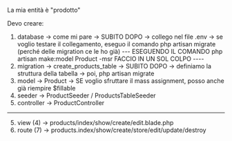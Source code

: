 La mia entità è "prodotto"

Devo creare:
1. database -> come mi pare
    -> SUBITO DOPO -> collego nel file .env
    -> se voglio testare il collegamento, eseguo il comando php artisan migrate (perché delle migration ce le ho già)
--- ESEGUENDO IL COMANDO php artisan make:model Product -msr FACCIO IN UN SOL COLPO ----
2. migration -> create_products_table
    -> SUBITO DOPO -> definiamo la struttura della tabella
    -> poi, php artisan migrate
3. model -> Product
    -> SE voglio sfruttare il mass assignment, posso anche già riempire $fillable
4. seeder -> ProductSeeder / ProductsTableSeeder
5. controller -> ProductController
----------------------------------------------------------------------------------------
5. view (4) -> products/index/show/create/edit.blade.php
5. route (7) -> products.index/show/create/store/edit/update/destroy
